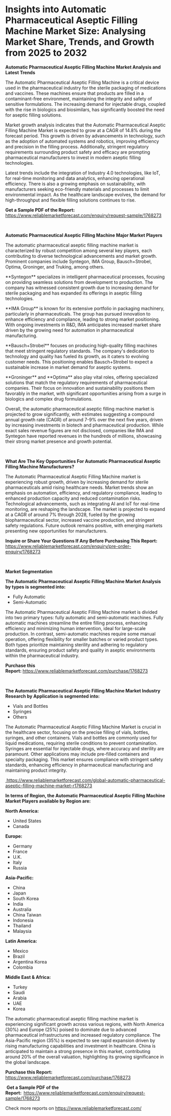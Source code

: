 <p><h1>Insights into Automatic Pharmaceutical Aseptic Filling Machine Market Size: Analysing Market Share, Trends, and Growth from 2025 to 2032</h1></p><p><strong>Automatic Pharmaceutical Aseptic Filling Machine Market Analysis and Latest Trends</strong></p>
<p><p>The Automatic Pharmaceutical Aseptic Filling Machine is a critical device used in the pharmaceutical industry for the sterile packaging of medications and vaccines. These machines ensure that products are filled in a contaminant-free environment, maintaining the integrity and safety of sensitive formulations. The increasing demand for injectable drugs, coupled with the rise in biologics and biosimilars, has significantly boosted the need for aseptic filling solutions.</p><p>Market growth analysis indicates that the Automatic Pharmaceutical Aseptic Filling Machine Market is expected to grow at a CAGR of 14.8% during the forecast period. This growth is driven by advancements in technology, such as the adoption of automated systems and robotics, improving efficiency and precision in the filling process. Additionally, stringent regulatory requirements surrounding product safety and efficacy are prompting pharmaceutical manufacturers to invest in modern aseptic filling technologies. </p><p>Latest trends include the integration of Industry 4.0 technologies, like IoT, for real-time monitoring and data analytics, enhancing operational efficiency. There is also a growing emphasis on sustainability, with manufacturers seeking eco-friendly materials and processes to limit environmental impact. As the healthcare landscape evolves, the demand for high-throughput and flexible filling solutions continues to rise.</p></p>
<p><strong>Get a Sample PDF of the Report:&nbsp;</strong> <a href="https://www.reliablemarketforecast.com/enquiry/request-sample/1768273?utm_campaign=2456&utm_medium=2&utm_source=Github&utm_content=ia&utm_term=11042025&utm_id=automatic-pharmaceutical-aseptic-filling-machine">https://www.reliablemarketforecast.com/enquiry/request-sample/1768273</a></p>
<p>&nbsp;</p>
<p><strong>Automatic Pharmaceutical Aseptic Filling Machine Major Market Players</strong></p>
<p><p>The automatic pharmaceutical aseptic filling machine market is characterized by robust competition among several key players, each contributing to diverse technological advancements and market growth. Prominent companies include Syntegon, IMA Group, Bausch+Strobel, Optima, Groninger, and Truking, among others.</p><p>**Syntegon** specializes in intelligent pharmaceutical processes, focusing on providing seamless solutions from development to production. The company has witnessed consistent growth due to increasing demand for sterile packaging and has expanded its offerings in aseptic filling technologies.</p><p>**IMA Group** is known for its extensive portfolio in packaging machinery, particularly in pharmaceuticals. The group has pursued innovation to enhance efficiency and compliance, leading to strong market positioning. With ongoing investments in R&D, IMA anticipates increased market share driven by the growing need for automation in pharmaceutical manufacturing.</p><p>**Bausch+Strobel** focuses on producing high-quality filling machines that meet stringent regulatory standards. The company's dedication to technology and quality has fueled its growth, as it caters to evolving customer needs. This positioning enables Bausch+Strobel to expect a sustainable increase in market demand for aseptic systems.</p><p>**Groninger** and **Optima** also play vital roles, offering specialized solutions that match the regulatory requirements of pharmaceutical companies. Their focus on innovation and sustainability positions them favorably in the market, with significant opportunities arising from a surge in biologics and complex drug formulations.</p><p>Overall, the automatic pharmaceutical aseptic filling machine market is projected to grow significantly, with estimates suggesting a compound annual growth rate (CAGR) of around 7-9% over the next five years, driven by increasing investments in biotech and pharmaceutical production. While exact sales revenue figures are not disclosed, companies like IMA and Syntegon have reported revenues in the hundreds of millions, showcasing their strong market presence and growth potential.</p></p>
<p>&nbsp;</p>
<p><strong>What Are The Key Opportunities For Automatic Pharmaceutical Aseptic Filling Machine Manufacturers?</strong></p>
<p><p>The Automatic Pharmaceutical Aseptic Filling Machine market is experiencing robust growth, driven by increasing demand for sterile pharmaceuticals amid rising healthcare needs. Market trends show an emphasis on automation, efficiency, and regulatory compliance, leading to enhanced production capacity and reduced contamination risks. Technological advancements, such as integrating AI and IoT for real-time monitoring, are reshaping the landscape. The market is projected to expand at a CAGR of around 7% through 2028, fueled by the growing biopharmaceutical sector, increased vaccine production, and stringent safety regulations. Future outlook remains positive, with emerging markets presenting new opportunities for manufacturers.</p></p>
<p><strong>Inquire or Share Your Questions If Any Before Purchasing This Report:</strong> <a href="https://www.reliablemarketforecast.com/enquiry/pre-order-enquiry/1768273?utm_campaign=2456&utm_medium=2&utm_source=Github&utm_content=ia&utm_term=11042025&utm_id=automatic-pharmaceutical-aseptic-filling-machine">https://www.reliablemarketforecast.com/enquiry/pre-order-enquiry/1768273</a></p>
<p>&nbsp;</p>
<p><strong>Market Segmentation</strong></p>
<p><strong>The Automatic Pharmaceutical Aseptic Filling Machine Market Analysis by types is segmented into:</strong></p>
<p><ul><li>Fully Automatic</li><li>Semi-Automatic</li></ul></p>
<p><p>The Automatic Pharmaceutical Aseptic Filling Machine market is divided into two primary types: fully automatic and semi-automatic machines. Fully automatic machines streamline the entire filling process, enhancing efficiency and minimizing human intervention, ideal for large-scale production. In contrast, semi-automatic machines require some manual operation, offering flexibility for smaller batches or varied product types. Both types prioritize maintaining sterility and adhering to regulatory standards, ensuring product safety and quality in aseptic environments within the pharmaceutical industry.</p></p>
<p><strong>Purchase this Report:&nbsp;</strong><a href="https://www.reliablemarketforecast.com/purchase/1768273?utm_campaign=2456&utm_medium=2&utm_source=Github&utm_content=ia&utm_term=11042025&utm_id=automatic-pharmaceutical-aseptic-filling-machine">https://www.reliablemarketforecast.com/purchase/1768273</a></p>
<p>&nbsp;</p>
<p><strong>The Automatic Pharmaceutical Aseptic Filling Machine Market Industry Research by Application is segmented into:</strong></p>
<p><ul><li>Vials and Bottles</li><li>Syringes</li><li>Others</li></ul></p>
<p><p>The Automatic Pharmaceutical Aseptic Filling Machine Market is crucial in the healthcare sector, focusing on the precise filling of vials, bottles, syringes, and other containers. Vials and bottles are commonly used for liquid medications, requiring sterile conditions to prevent contamination. Syringes are essential for injectable drugs, where accuracy and sterility are paramount. Other applications may include pre-filled containers and specialty packaging. This market ensures compliance with stringent safety standards, enhancing efficiency in pharmaceutical manufacturing and maintaining product integrity.</p></p>
<p><a href="https://www.reliablemarketforecast.com/global-automatic-pharmaceutical-aseptic-filling-machine-market-r1768273?utm_campaign=2456&utm_medium=2&utm_source=Github&utm_content=ia&utm_term=11042025&utm_id=automatic-pharmaceutical-aseptic-filling-machine">&nbsp;https://www.reliablemarketforecast.com/global-automatic-pharmaceutical-aseptic-filling-machine-market-r1768273</a></p>
<p><strong>In terms of Region, the Automatic Pharmaceutical Aseptic Filling Machine Market Players available by Region are:</strong></p>
<p>
    <p> <strong> North America: </strong>
        <ul>
            <li>United States</li>
            <li>Canada</li>
        </ul>
        </p> 
    <p> <strong> Europe: </strong>
        <ul>
            <li>Germany</li>
            <li>France</li>
            <li>U.K.</li>
            <li>Italy</li>
            <li>Russia</li>
        </ul>
        </p> 
    <p> <strong> Asia-Pacific: </strong>
        <ul>
            <li>China</li>
            <li>Japan</li>
            <li>South Korea</li>
            <li>India</li>
            <li>Australia</li>
            <li>China Taiwan</li>
            <li>Indonesia</li>
            <li>Thailand</li>
            <li>Malaysia</li>
        </ul>
        </p> 
    <p> <strong> Latin America: </strong>
        <ul>
            <li>Mexico</li>
            <li>Brazil</li>
            <li>Argentina Korea</li>
            <li>Colombia</li>
        </ul>
        </p> 
    <p> <strong> Middle East & Africa: </strong>
        <ul>
            <li>Turkey</li>
            <li>Saudi</li>
            <li>Arabia</li>
            <li>UAE</li>
            <li>Korea</li>
        </ul>
    </p>
    </p>
<p><p>The automatic pharmaceutical aseptic filling machine market is experiencing significant growth across various regions, with North America (30%) and Europe (25%) poised to dominate due to advanced pharmaceutical infrastructures and increased regulatory compliance. The Asia-Pacific region (35%) is expected to see rapid expansion driven by rising manufacturing capabilities and investment in healthcare. China is anticipated to maintain a strong presence in this market, contributing around 20% of the overall valuation, highlighting its growing significance in the global landscape.</p></p>
<p><strong>Purchase this Report: </strong><a href="https://www.reliablemarketforecast.com/purchase/1768273?utm_campaign=2456&utm_medium=2&utm_source=Github&utm_content=ia&utm_term=11042025&utm_id=automatic-pharmaceutical-aseptic-filling-machine">https://www.reliablemarketforecast.com/purchase/1768273</a></p>
<p>&nbsp;<strong>Get a Sample PDF of the Report:&nbsp;&nbsp;</strong><a href="https://www.reliablemarketforecast.com/enquiry/request-sample/1768273?utm_campaign=2456&utm_medium=2&utm_source=Github&utm_content=ia&utm_term=11042025&utm_id=automatic-pharmaceutical-aseptic-filling-machine">https://www.reliablemarketforecast.com/enquiry/request-sample/1768273</a></p>
<p><strong></strong></p>
<p>Check more reports on <a href="https://www.reliablemarketforecast.com/?utm_campaign=2456&utm_medium=2&utm_source=Github&utm_content=ia&utm_term=11042025&utm_id=automatic-pharmaceutical-aseptic-filling-machine">https://www.reliablemarketforecast.com/</a></p>